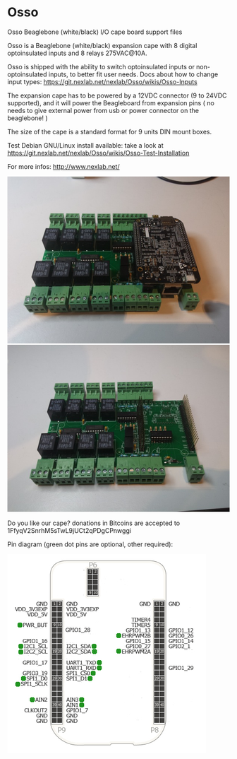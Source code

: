 Osso
====

Osso Beaglebone (white/black) I/O cape board support files

Osso is a Beaglebone (white/black) expansion cape with 8 digital optoinsulated inputs
and 8 relays 275VAC@10A.

Osso is shipped with the ability to switch optoinsulated inputs or non-optoinsulated inputs, to better fit user needs.
Docs about how to change input types: https://git.nexlab.net/nexlab/Osso/wikis/Osso-Inputs

The expansion cape has to be powered by a 12VDC connector (9 to 24VDC supported), and it
will power the Beagleboard from expansion pins ( no needs to give external power
from usb or power connector on the beaglebone! )

The size of the cape is a standard format for 9 units DIN mount boxes.

Test Debian GNU/Linux install available: take a look at 
https://git.nexlab.net/nexlab/Osso/wikis/Osso-Test-Installation

For more infos: 
http://www.nexlab.net/

![Osso board](images/Osso2_650x450.jpg)
![Osso board](images/Osso3_650x450.jpg)

Do you like our cape? donations in Bitcoins are accepted to 1FfyqV2SnrhM5sTwL9jUCt2qPDgCPnwggi

Pin diagram (green dot pins are optional, other required):

![Osso Pin Diagram](images/OssoPinDiagram.jpg)